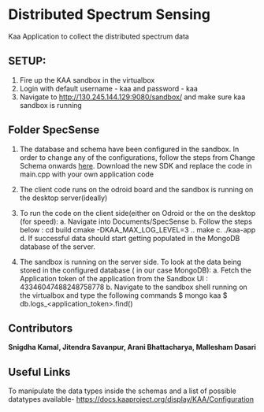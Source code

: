# Distributed Spectrum Sensing
Kaa Application to collect the distributed spectrum data

## SETUP:
1. Fire up the KAA sandbox in the virtualbox
2. Login with default username - kaa and password - kaa
3. Navigate to http://130.245.144.129:9080/sandbox/ and make sure kaa sandbox is running 

## Folder SpecSense
1. The database and schema have been configured in the sandbox. 
	In order to change any of the configurations, follow the steps from Change Schema onwards [here](https://kaaproject.github.io/kaa/docs/v0.10.0/Programming-guide/Your-first-Kaa-application/). 
        Download the new SDK and replace the code in main.cpp with your own application code

2. The client code runs on the odroid board and the sandbox is running on the desktop server(ideally)
3. To run the code on the client side(either on Odroid or the on the desktop (for speed):
	a. Navigate into Documents/SpecSense
	b. Follow the steps below :
		cd build
		cmake -DKAA_MAX_LOG_LEVEL=3 ..
		make
	c. ./kaa-app
	d. If successful data should start getting populated in the MongoDB database of the server.

4. The sandbox is running on the server side. To look at the data being stored in the configured database ( in our case MongoDB):
	a. Fetch the Application token of the application from the Sandbox UI : 43346047488248758778
	b. Navigate to the sandbox shell running on the virtualbox and type the following commands
		$ mongo kaa
		$ db.logs_<application_token>.find()

## Contributors
**Snigdha Kamal, Jitendra Savanpur, Arani Bhattacharya, Mallesham Dasari**

## Useful Links
To manipulate the data types inside the schemas and a list of possible datatypes available-
https://docs.kaaproject.org/display/KAA/Configuration
